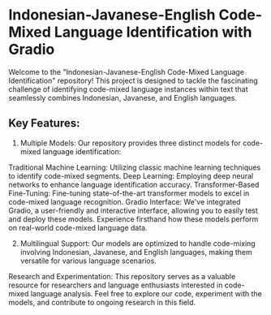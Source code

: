 # Indonesian-Javanese-English Code-Mixed Language Identification with Gradio

Welcome to the "Indonesian-Javanese-English Code-Mixed Language Identification" repository! This project is designed to tackle the fascinating challenge of identifying code-mixed language instances within text that seamlessly combines Indonesian, Javanese, and English languages.

## Key Features:

1. Multiple Models: Our repository provides three distinct models for code-mixed language identification:

Traditional Machine Learning: Utilizing classic machine learning techniques to identify code-mixed segments.
Deep Learning: Employing deep neural networks to enhance language identification accuracy.
Transformer-Based Fine-Tuning: Fine-tuning state-of-the-art transformer models to excel in code-mixed language recognition.
Gradio Interface: We've integrated Gradio, a user-friendly and interactive interface, allowing you to easily test and deploy these models. Experience firsthand how these models perform on real-world code-mixed language data.

2. Multilingual Support: Our models are optimized to handle code-mixing involving Indonesian, Javanese, and English languages, making them versatile for various language scenarios.

Research and Experimentation: This repository serves as a valuable resource for researchers and language enthusiasts interested in code-mixed language analysis. Feel free to explore our code, experiment with the models, and contribute to ongoing research in this field.
